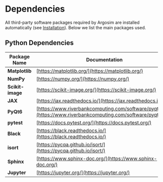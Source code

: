 # Dependencies

All third-party software packages required by Argosim are installed
automatically (see [Installation](installation.md)). Below we list the main packages used.

## Python Dependencies

| Package Name | Documentation                                        | Distribution |
|--------------|---------------------------------------------------|-------|
| **Matplotlib** | [https://matplotlib.org/](https://matplotlib.org/) | Core |
| **NumPy** | [https://numpy.org/](https://numpy.org/) | Core |
| **Scikit-image** | [https://scikit-image.org/](https://scikit-image.org/) | Core |
| **JAX** | [https://jax.readthedocs.io/](https://jax.readthedocs.io/) | Core |
| **PyQt6** | [https://www.riverbankcomputing.com/software/pyqt/intro](https://www.riverbankcomputing.com/software/pyqt/intro) | GUI |
| **pytest** | [https://docs.pytest.org/](https://docs.pytest.org/) | Testing |
| **Black** | [https://black.readthedocs.io/](https://black.readthedocs.io/) | Linting |
| **isort** | [https://pycqa.github.io/isort/](https://pycqa.github.io/isort/) | Linting |
| **Sphinx** | [https://www.sphinx-doc.org/](https://www.sphinx-doc.org/) | Documentation |
| **Jupyter** | [https://jupyter.org/](https://jupyter.org/) | Tutorials |



